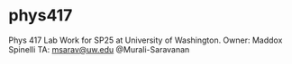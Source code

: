 # phys417
Phys 417 Lab Work for SP25 at University of Washington.
Owner: Maddox Spinelli
TA: msarav@uw.edu
@Murali-Saravanan
